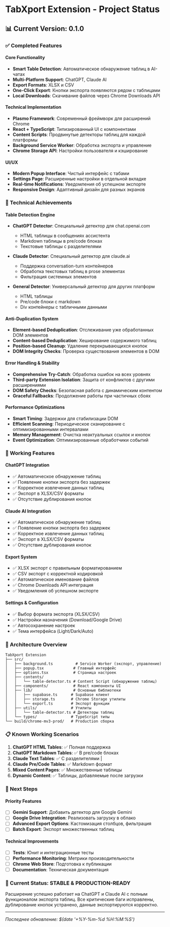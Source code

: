 # TabXport Extension - Project Status

## 📊 Current Version: 0.1.0

### ✅ Completed Features

#### Core Functionality
- **Smart Table Detection**: Автоматическое обнаружение таблиц в AI-чатах
- **Multi-Platform Support**: ChatGPT, Claude AI
- **Export Formats**: XLSX и CSV
- **One-Click Export**: Кнопки экспорта появляются рядом с таблицами
- **Local Downloads**: Скачивание файлов через Chrome Downloads API

#### Technical Implementation
- **Plasmo Framework**: Современный фреймворк для расширений Chrome
- **React + TypeScript**: Типизированный UI с компонентами
- **Content Scripts**: Продвинутые детекторы таблиц для каждой платформы
- **Background Service Worker**: Обработка экспорта и управление
- **Chrome Storage API**: Настройки пользователя и кэширование

#### UI/UX
- **Modern Popup Interface**: Чистый интерфейс с табами
- **Settings Page**: Расширенные настройки в отдельной вкладке
- **Real-time Notifications**: Уведомления об успешном экспорте
- **Responsive Design**: Адаптивный дизайн для разных экранов

### 🔧 Technical Achievements

#### Table Detection Engine
- **ChatGPT Detector**: Специальный детектор для chat.openai.com
  - HTML таблицы в сообщениях ассистента
  - Markdown таблицы в pre/code блоках
  - Текстовые таблицы с разделителями
  
- **Claude Detector**: Специальный детектор для claude.ai
  - Поддержка conversation-turn контейнеров
  - Обработка текстовых таблиц в prose элементах
  - Фильтрация системных элементов

- **General Detector**: Универсальный детектор для других платформ
  - HTML таблицы
  - Pre/code блоки с markdown
  - Div контейнеры с табличными данными

#### Anti-Duplication System
- **Element-based Deduplication**: Отслеживание уже обработанных DOM элементов
- **Content-based Deduplication**: Хеширование содержимого таблиц
- **Position-based Cleanup**: Удаление перекрывающихся кнопок
- **DOM Integrity Checks**: Проверка существования элементов в DOM

#### Error Handling & Stability
- **Comprehensive Try-Catch**: Обработка ошибок на всех уровнях
- **Third-party Extension Isolation**: Защита от конфликтов с другими расширениями
- **DOM Safety Checks**: Безопасная работа с динамическим контентом
- **Graceful Fallbacks**: Продолжение работы при частичных сбоях

#### Performance Optimizations
- **Smart Timing**: Задержки для стабилизации DOM
- **Efficient Scanning**: Периодическое сканирование с оптимизированными интервалами
- **Memory Management**: Очистка неактуальных ссылок и кнопок
- **Event Optimization**: Оптимизированные обработчики событий

### 🚀 Working Features

#### ChatGPT Integration
- ✅ Автоматическое обнаружение таблиц
- ✅ Появление кнопки экспорта без задержек
- ✅ Корректное извлечение данных таблиц
- ✅ Экспорт в XLSX/CSV форматы
- ✅ Отсутствие дублирования кнопок

#### Claude AI Integration  
- ✅ Автоматическое обнаружение таблиц
- ✅ Появление кнопки экспорта без задержек
- ✅ Корректное извлечение данных таблиц
- ✅ Экспорт в XLSX/CSV форматы
- ✅ Отсутствие дублирования кнопок

#### Export System
- ✅ XLSX экспорт с правильным форматированием
- ✅ CSV экспорт с корректной кодировкой
- ✅ Автоматическое именование файлов
- ✅ Chrome Downloads API интеграция
- ✅ Уведомления об успешном экспорте

#### Settings & Configuration
- ✅ Выбор формата экспорта (XLSX/CSV)
- ✅ Настройки назначения (Download/Google Drive)
- ✅ Автосохранение настроек
- ✅ Тема интерфейса (Light/Dark/Auto)

### 🔄 Architecture Overview

```
TabXport Extension
├── src/
│   ├── background.ts          # Service Worker (экспорт, управление)
│   ├── popup.tsx             # Главный интерфейс
│   ├── options.tsx           # Страница настроек
│   ├── contents/
│   │   └── table-detector.ts # Content Script (обнаружение таблиц)
│   ├── components/           # React компоненты UI
│   ├── lib/                  # Основные библиотеки
│   │   ├── supabase.ts      # Supabase клиент
│   │   ├── storage.ts       # Chrome Storage утилиты
│   │   └── export.ts        # Экспорт функции
│   ├── utils/               # Утилиты
│   │   └── table-detector.ts # Детекторы таблиц
│   └── types/               # TypeScript типы
└── build/chrome-mv3-prod/   # Production сборка
```

### 📋 Known Working Scenarios

1. **ChatGPT HTML Tables**: ✅ Полная поддержка
2. **ChatGPT Markdown Tables**: ✅ В pre/code блоках
3. **Claude Text Tables**: ✅ С разделителями |
4. **Claude Pre/Code Tables**: ✅ Markdown формат
5. **Mixed Content Pages**: ✅ Множественные таблицы
6. **Dynamic Content**: ✅ Таблицы, добавляемые после загрузки

### 🔮 Next Steps

#### Priority Features
- [ ] **Gemini Support**: Добавить детектор для Google Gemini
- [ ] **Google Drive Integration**: Реализовать загрузку в облако
- [ ] **Advanced Export Options**: Кастомизация столбцов, фильтрация
- [ ] **Batch Export**: Экспорт множественных таблиц

#### Technical Improvements
- [ ] **Tests**: Юнит и интеграционные тесты
- [ ] **Performance Monitoring**: Метрики производительности
- [ ] **Chrome Web Store**: Подготовка к публикации
- [ ] **Documentation**: Техническая документация

### 🎯 Current Status: STABLE & PRODUCTION-READY

Расширение успешно работает на ChatGPT и Claude AI с полным функционалом экспорта таблиц. Все критические баги исправлены, дублирование кнопок устранено, данные экспортируются корректно.

---
*Последнее обновление: $(date '+%Y-%m-%d %H:%M:%S')* 